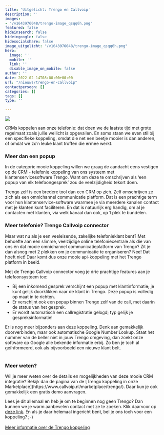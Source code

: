 ```yaml
---
title: 'Uitgelicht: Trengo en Callvoip'
description: ''
images:
- "/v1643976048/trengo-image_qsqq6h.png"
featured: false
hideinsearch: false
hideingoogle: false
hidesocialshare: false
image_uitgelicht: "/v1643976048/trengo-image_qsqq6h.png"
hero:
  image: ''
  mobile: ''
  link: ''
  disable_image_on_mobile: false
author: ''
date: 2022-02-14T08:00:00+00:00
url: "/nieuws/trengo-en-callvoip"
contactpersoon: []
categories: []
tags: []
type: ''

---
```

![](https://res.cloudinary.com/callvoip/image/upload/v1643976048/trengo-image_qsqq6h.png)

CRMs koppelen aan onze telefonie: dat doen we de laatste tijd met grote regelmaat zoals jullie wellicht is opgevallen. En soms staan we even stil bij een specifieke koppeling, omdat die net een beetje mooier is dan anderen, of omdat we zo’n leuke klant troffen die ermee werkt.

### Meer dan een popup

In de categorie mooie koppeling willen we graag de aandacht eens vestigen op de CRM - telefonie koppeling van ons systeem met klantenservicesoftware Trengo. Want om deze te omschrijven als ‘een popup van elk telefoongesprek’ zou de veelzijdigheid tekort doen.

Trengo zelf is een bredere tool dan een CRM op zich. Zelf omschrijven ze zich als een omnichannel communicatie platform. Dat is een prachtige term voor hun klantenservice-software waarmee je via meerdere kanalen contact met je klanten kunt faciliteren. En dat is natuurlijk erg handig, om al je contacten met klanten, via welk kanaal dan ook, op 1 plek te bundelen.

### Meer telefonie? Trengo Callvoip connector 

Maar wat nu als je een veeleisende, zakelijke telefonieklant bent? Met behoefte aan een slimme, veelzijdige online telefoniecentrale als die van ons én dat mooie omnichannel communicatieplatform van Trengo? Zit je dan alsnog met 2 plekken om je communicatie te organiseren? Nee! Dat hoeft niet! Daar komt dus onze mooie api-koppeling met het Trengo platform in beeld.

Met de Trengo Callvoip connector voeg je drie prachtige features aan je telefoonsysteem toe:
<ul>
<li>Bij een inkomend gesprek verschijnt een popup met klantinformatie; je kunt gelijk doorklikken naar de klant in Trengo. Deze popup is volledig op maat in te richten.</li>
<li>Er verschijnt ook een popup binnen Trengo zelf van de call, met daarin de status van het gesprek.</li>
<li>Er wordt automatisch een callregistratie gelogd; typ gelijk je gespreksinformatie!</li>
</ul>
Er is nog meer bijzonders aan deze koppeling. Denk aan gemakkelijk doorverbinden, maar ook automatische Google Number Lookup. Staat het nummer van de beller niet in jouw Trengo omgeving, dan zoekt onze software op Google alle bekende informatie erbij. Zo ben je toch al geïnformeerd, ook als bijvoorbeeld een nieuwe klant belt.<br><br>
<h3>Meer weten?</h3>
Wil je meer weten over de details en mogelijkheden van deze mooie CRM integratie? Bekijk dan de pagina van de [Trengo koppeling in onze Marketplace](https://www.callvoip.nl/marketplace/trengo/). Daar kun je ook gemakkelijk een gratis demo aanvragen.

Lees je dit allemaal en heb je om te beginnen nog geen Trengo? Dan kunnen we je warm aanbevelen contact met ze te zoeken. Klik daarvoor op [deze link](https://trengo.com/en/getdemo?ref=marieketimmer). En als je daar helemaal ingericht bent, bel je ons toch voor een koppeling? ;-)<br><br><a href="https://www.callvoip.nl/marketplace/trengo/" class="button">Meer informatie over de Trengo koppeling</a>